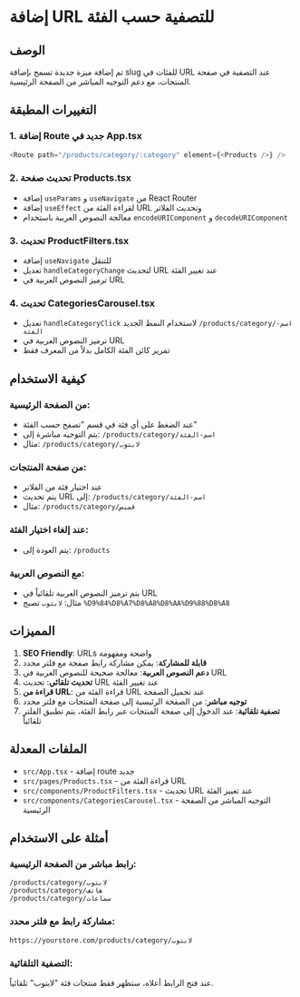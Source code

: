 # إضافة URL للتصفية حسب الفئة

## الوصف
تم إضافة ميزة جديدة تسمح بإضافة slug للفئات في URL عند التصفية في صفحة المنتجات، مع دعم التوجيه المباشر من الصفحة الرئيسية.

## التغييرات المطبقة

### 1. إضافة Route جديد في App.tsx
```typescript
<Route path="/products/category/:category" element={<Products />} />
```

### 2. تحديث صفحة Products.tsx
- إضافة `useParams` و `useNavigate` من React Router
- إضافة `useEffect` لقراءة الفئة من URL وتحديث الفلاتر
- معالجة النصوص العربية باستخدام `encodeURIComponent` و `decodeURIComponent`

### 3. تحديث ProductFilters.tsx
- إضافة `useNavigate` للتنقل
- تعديل `handleCategoryChange` لتحديث URL عند تغيير الفئة
- ترميز النصوص العربية في URL

### 4. تحديث CategoriesCarousel.tsx
- تعديل `handleCategoryClick` لاستخدام النمط الجديد `/products/category/اسم-الفئة`
- ترميز النصوص العربية في URL
- تمرير كائن الفئة الكامل بدلاً من المعرف فقط

## كيفية الاستخدام

### من الصفحة الرئيسية:
- عند الضغط على أي فئة في قسم "تصفح حسب الفئة"
- يتم التوجيه مباشرة إلى: `/products/category/اسم-الفئة`
- مثال: `/products/category/لابتوب`

### من صفحة المنتجات:
- عند اختيار فئة من الفلاتر
- يتم تحديث URL إلى: `/products/category/اسم-الفئة`
- مثال: `/products/category/قميص`

### عند إلغاء اختيار الفئة:
- يتم العودة إلى: `/products`

### مع النصوص العربية:
- يتم ترميز النصوص العربية تلقائياً في URL
- مثال: `لابتوب` تصبح `%D9%84%D8%A7%D8%A8%D8%AA%D9%88%D8%A8`

## المميزات

1. **SEO Friendly**: URLs واضحة ومفهومة
2. **قابلة للمشاركة**: يمكن مشاركة رابط صفحة مع فلتر محدد
3. **دعم النصوص العربية**: معالجة صحيحة للنصوص العربية في URL
4. **تحديث تلقائي**: تحديث URL عند تغيير الفئة
5. **قراءة من URL**: قراءة الفئة من URL عند تحميل الصفحة
6. **توجيه مباشر**: من الصفحة الرئيسية إلى صفحة المنتجات مع فلتر محدد
7. **تصفية تلقائية**: عند الدخول إلى صفحة المنتجات عبر رابط الفئة، يتم تطبيق الفلتر تلقائياً

## الملفات المعدلة

- `src/App.tsx` - إضافة route جديد
- `src/pages/Products.tsx` - قراءة الفئة من URL
- `src/components/ProductFilters.tsx` - تحديث URL عند تغيير الفئة
- `src/components/CategoriesCarousel.tsx` - التوجيه المباشر من الصفحة الرئيسية

## أمثلة على الاستخدام

### رابط مباشر من الصفحة الرئيسية:
```
/products/category/لابتوب
/products/category/هاتف
/products/category/سماعات
```

### مشاركة رابط مع فلتر محدد:
```
https://yourstore.com/products/category/لابتوب
```

### التصفية التلقائية:
عند فتح الرابط أعلاه، ستظهر فقط منتجات فئة "لابتوب" تلقائياً.
